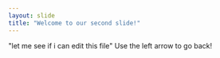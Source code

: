 ```yaml
---
layout: slide
title: "Welcome to our second slide!"
---
```

"let me see if i can edit this file"
Use the left arrow to go back!
